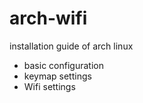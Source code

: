 # arch-wifi 

installation guide of arch linux

- basic configuration
- keymap settings
- Wifi settings
